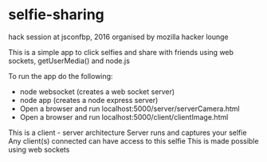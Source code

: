 # selfie-sharing
hack session at jsconfbp, 2016 organised by mozilla hacker lounge

This is a simple app to click selfies and share with friends using web sockets, getUserMedia() and node.js

To run the app do the following:

- node websocket (creates a web socket server)
- node app (creates a node express server)
- Open a browser and run localhost:5000/server/serverCamera.html
- Open a browser and run localhost:5000/client/clientImage.html

This is a client - server architecture
Server runs and captures your selfie
Any client(s) connected can have access to this selfie
This is made possible using web sockets
